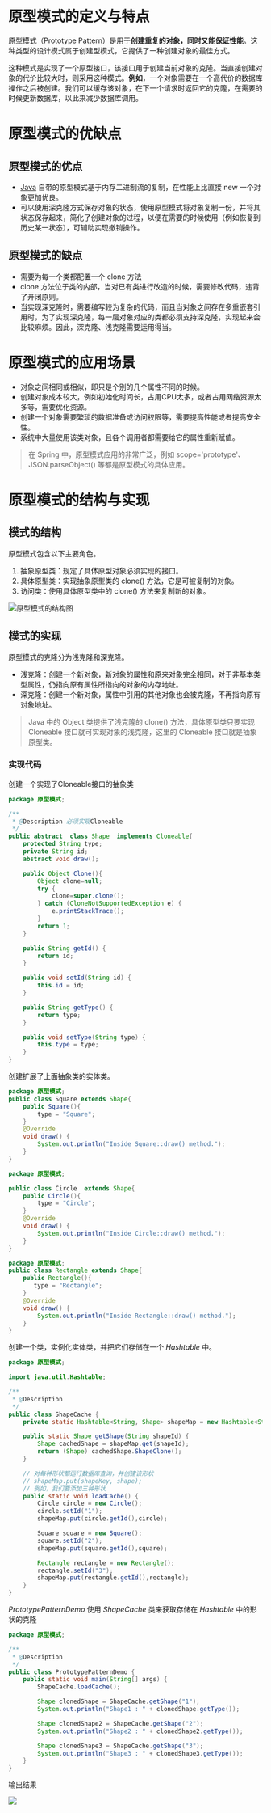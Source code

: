 

# 原型模式的定义与特点

原型模式（Prototype Pattern）是用于**创建重复的对象，同时又能保证性能**。这种类型的设计模式属于创建型模式，它提供了一种创建对象的最佳方式。

这种模式是实现了一个原型接口，该接口用于创建当前对象的克隆。当直接创建对象的代价比较大时，则采用这种模式。**例如**，一个对象需要在一个高代价的数据库操作之后被创建。我们可以缓存该对象，在下一个请求时返回它的克隆，在需要的时候更新数据库，以此来减少数据库调用。

# 原型模式的优缺点

## 原型模式的优点

- [Java](http://c.biancheng.net/java/) 自带的原型模式基于内存二进制流的复制，在性能上比直接 new 一个对象更加优良。
- 可以使用深克隆方式保存对象的状态，使用原型模式将对象复制一份，并将其状态保存起来，简化了创建对象的过程，以便在需要的时候使用（例如恢复到历史某一状态），可辅助实现撤销操作。

## 原型模式的缺点

- 需要为每一个类都配置一个 clone 方法
- clone 方法位于类的内部，当对已有类进行改造的时候，需要修改代码，违背了开闭原则。
- 当实现深克隆时，需要编写较为复杂的代码，而且当对象之间存在多重嵌套引用时，为了实现深克隆，每一层对象对应的类都必须支持深克隆，实现起来会比较麻烦。因此，深克隆、浅克隆需要运用得当。

# 原型模式的应用场景

- 对象之间相同或相似，即只是个别的几个属性不同的时候。
- 创建对象成本较大，例如初始化时间长，占用CPU太多，或者占用网络资源太多等，需要优化资源。
- 创建一个对象需要繁琐的数据准备或访问权限等，需要提高性能或者提高安全性。
- 系统中大量使用该类对象，且各个调用者都需要给它的属性重新赋值。

> 在 Spring 中，原型模式应用的非常广泛，例如 scope='prototype'、JSON.parseObject() 等都是原型模式的具体应用。

# 原型模式的结构与实现

##  模式的结构

原型模式包含以下主要角色。

1. 抽象原型类：规定了具体原型对象必须实现的接口。
2. 具体原型类：实现抽象原型类的 clone() 方法，它是可被复制的对象。
3. 访问类：使用具体原型类中的 clone() 方法来复制新的对象。

![原型模式的结构图](https://raw.githubusercontent.com/CNRF/noteImage/main/image/202302050026813.png)

## 模式的实现

原型模式的克隆分为浅克隆和深克隆。

- 浅克隆：创建一个新对象，新对象的属性和原来对象完全相同，对于非基本类型属性，仍指向原有属性所指向的对象的内存地址。
- 深克隆：创建一个新对象，属性中引用的其他对象也会被克隆，不再指向原有对象地址。

> Java 中的 Object 类提供了浅克隆的 clone() 方法，具体原型类只要实现 Cloneable 接口就可实现对象的浅克隆，这里的 Cloneable 接口就是抽象原型类。

### 实现代码

创建一个实现了Cloneable接口的抽象类

```java
package 原型模式;

/**
 * @Description 必须实现Cloneable
 */
public abstract  class Shape  implements Cloneable{
    protected String type;
    private String id;
    abstract void draw();

    public Object Clone(){
        Object clone=null;
        try {
            clone=super.clone();
        } catch (CloneNotSupportedException e) {
            e.printStackTrace();
        }
        return 1;
    }

    public String getId() {
        return id;
    }

    public void setId(String id) {
        this.id = id;
    }

    public String getType() {
        return type;
    }

    public void setType(String type) {
        this.type = type;
    }
}


```



创建扩展了上面抽象类的实体类。

```java
package 原型模式;
public class Square extends Shape{
    public Square(){
        type = "Square";
    }
    @Override
    void draw() {
        System.out.println("Inside Square::draw() method.");
    }
}

```

```java
package 原型模式;

public class Circle  extends Shape{
    public Circle(){
        type = "Circle";
    }
    @Override
    void draw() {
        System.out.println("Inside Circle::draw() method.");
    }
}

```

```java
package 原型模式;
public class Rectangle extends Shape{
    public Rectangle(){
       type = "Rectangle";
    }
    @Override
    void draw() {
        System.out.println("Inside Rectangle::draw() method.");
    }
}

```



创建一个类，实例化实体类，并把它们存储在一个 *Hashtable* 中。

```java
package 原型模式;

import java.util.Hashtable;

/**
 * @Description
 */
public class ShapeCache {
    private static Hashtable<String, Shape> shapeMap = new Hashtable<String, Shape>();

    public static Shape getShape(String shapeId) {
        Shape cachedShape = shapeMap.get(shapeId);
        return (Shape) cachedShape.ShapeClone();
    }

    // 对每种形状都运行数据库查询，并创建该形状
    // shapeMap.put(shapeKey, shape);
    // 例如，我们要添加三种形状
    public static void loadCache() {
        Circle circle = new Circle();
        circle.setId("1");
        shapeMap.put(circle.getId(),circle);

        Square square = new Square();
        square.setId("2");
        shapeMap.put(square.getId(),square);

        Rectangle rectangle = new Rectangle();
        rectangle.setId("3");
        shapeMap.put(rectangle.getId(),rectangle);
    }
}

```

*PrototypePatternDemo* 使用 *ShapeCache* 类来获取存储在 *Hashtable* 中的形状的克隆

```java
package 原型模式;

/**
 * @Description
 */
public class PrototypePatternDemo {
    public static void main(String[] args) {
        ShapeCache.loadCache();

        Shape clonedShape = ShapeCache.getShape("1");
        System.out.println("Shape1 : " + clonedShape.getType());

        Shape clonedShape2 = ShapeCache.getShape("2");
        System.out.println("Shape2 : " + clonedShape2.getType());

        Shape clonedShape3 = ShapeCache.getShape("3");
        System.out.println("Shape3 : " + clonedShape3.getType());
    }
}


```

输出结果

![](https://raw.githubusercontent.com/CNRF/noteImage/main/image/202302050141552.png)